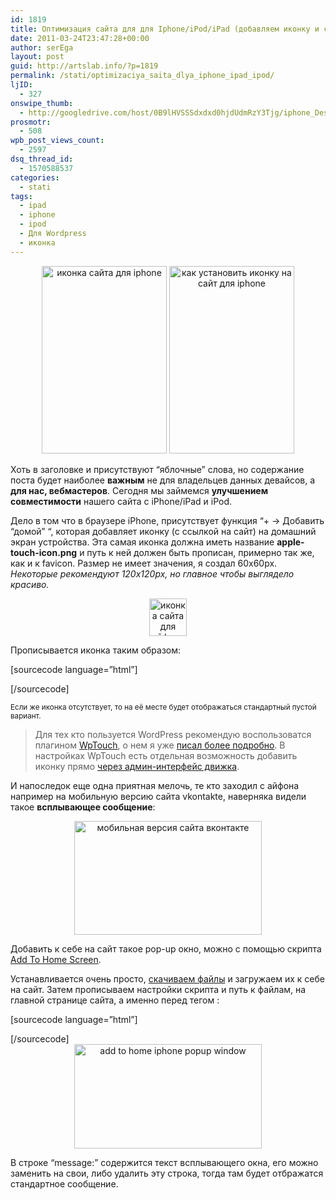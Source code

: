 ```yaml
---
id: 1819
title: Оптимизация сайта для для Iphone/iPod/iPad (добавляем иконку и сообщение приветствия)
date: 2011-03-24T23:47:28+00:00
author: serEga
layout: post
guid: http://artslab.info/?p=1819
permalink: /stati/optimizaciya_saita_dlya_iphone_ipad_ipod/
ljID:
  - 327
onswipe_thumb:
  - http://googledrive.com/host/0B9lHVSSSdxdxd0hjdUdmRzY3Tjg/iphone_Desk_icon1.jpg
prosmotr:
  - 508
wpb_post_views_count:
  - 2597
dsq_thread_id:
  - 1570588537
categories:
  - stati
tags:
  - ipad
  - iphone
  - ipod
  - Для Wordpress
  - иконка
---
```

<center>
  <a href="http://artslab.info/wp-content/uploads/iphone_Desk_icon21.jpg"><img src="http://artslab.info/wp-content/uploads/iphone_Desk_icon21-200x300.jpg" alt="иконка сайта для iphone" title="iphone_Desk_icon2" width="200" height="300" class="alignnone size-medium wp-image-1823" srcset="http://googledrive.com/host/0B9lHVSSSdxdxd0hjdUdmRzY3Tjg/iphone_Desk_icon21-200x300.jpg 200w, http://googledrive.com/host/0B9lHVSSSdxdxd0hjdUdmRzY3Tjg/iphone_Desk_icon21.jpg 320w" sizes="(max-width: 200px) 100vw, 200px" /></a> <a href="http://artslab.info/wp-content/uploads/iphone_Desk_icon1.jpg"><img src="http://artslab.info/wp-content/uploads/iphone_Desk_icon1-200x300.jpg" alt="как установить иконку на сайт для iphone" title="iphone_Desk_icon" width="200" height="300" class="alignnone size-medium wp-image-1822" /></a>
</center>

Хоть в заголовке и присутствуют &#8220;яблочные&#8221; слова, но содержание поста будет наиболее **важным** не для владельцев данных девайсов, а **для нас, вебмастеров**. Сегодня мы займемся **улучшением совместимости** нашего сайта с iPhone/iPad и iPod.

Дело в том что в браузере iPhone, присутствует функция &#8220;+ -> Добавить &#8220;домой&#8221; &#8220;, которая добавляет иконку (с ссылкой на сайт) на домашний экран устройства. Эта самая иконка должна иметь название **apple-touch-icon.png** и путь к ней должен быть прописан, примерно так же, как и к favicon. Размер не имеет значения, я создал 60x60px. _Некоторые рекомендуют 120x120px, но главное чтобы выглядело красиво._

<center>
  <a href="http://artslab.info/wp-content/uploads/apple-touch-icon.png"><img src="http://artslab.info/wp-content/uploads/apple-touch-icon.png" alt="иконка сайта для айфона" title="apple-touch-icon" width="60" height="60" class="alignnone size-full wp-image-1836" /></a>
</center>

Прописывается иконка таким образом:

[sourcecode language=&#8221;html&#8221;]

<link rel="apple-touch-icon" href="путь_к_иконке/apple-touch-icon.png" />
[/sourcecode]


<small>Если же иконка отсутствует, то на её месте будет отображаться стандартный пустой вариант.</small>

> Для тех кто пользуется WordPress рекомендую воспользоватся плагином [WpTouch](http://artslab.info/2010/09/wptouch-mobilnaya-versiya-sayta/), о нем я уже [писал более подробно](http://artslab.info/2010/09/wptouch-mobilnaya-versiya-sayta/). В настройках WpTouch есть отдельная возможность добавить иконку прямо [через админ-интерфейс движка](http://artslab.info/wp-content/uploads/wptouch_add_icon.jpg).

И напоследок еще одна приятная мелочь, те кто заходил с айфона например на мобильную версию сайта vkontakte, наверняка видели такое **всплывающее сообщение**:

<center>
  <a href="http://artslab.info/wp-content/uploads/vkontakte_add2home.jpg"><img src="http://artslab.info/wp-content/uploads/vkontakte_add2home-300x182.jpg" alt="мобильная версия сайта вконтакте" title="vkontakte_add2home" width="300" height="182" class="alignnone size-medium wp-image-1835" srcset="http://googledrive.com/host/0B9lHVSSSdxdxd0hjdUdmRzY3Tjg/vkontakte_add2home-300x182.jpg 300w, http://googledrive.com/host/0B9lHVSSSdxdxd0hjdUdmRzY3Tjg/vkontakte_add2home.jpg 430w" sizes="(max-width: 300px) 100vw, 300px" /></a>
</center>

Добавить к себе на сайт такое pop-up окно, можно с помощью скрипта [Add To Home Screen](http://cubiq.org/add-to-home-screen).

Устанавливается очень просто, [скачиваем файлы](https://github.com/cubiq/add-to-homescreen/tarball/master) и загружаем их к себе на сайт. Затем прописываем настройки скрипта и путь к файлам, на главной странице сайта, а именно перед тегом <head/>:

[sourcecode language=&#8221;html&#8221;]




<link rel="stylesheet" href="path/to/add2home.css" />
[/sourcecode]




<center>
  <a href="http://artslab.info/wp-content/uploads/add2home-screen2.jpg"><img src="http://artslab.info/wp-content/uploads/add2home-screen2-300x167.jpg" alt="add to home iphone popup window" title="add2home-screen2" width="300" height="167" class="alignnone size-medium wp-image-1840" srcset="http://googledrive.com/host/0B9lHVSSSdxdxd0hjdUdmRzY3Tjg/add2home-screen2-300x167.jpg 300w, http://googledrive.com/host/0B9lHVSSSdxdxd0hjdUdmRzY3Tjg/add2home-screen2.jpg 324w" sizes="(max-width: 300px) 100vw, 300px" /></a>
</center>

В строке &#8220;message:&#8221; содержится текст всплывающего окна, его можно заменить на свои, либо удалить эту строка, тогда там будет отбражатся стандартное сообщение.